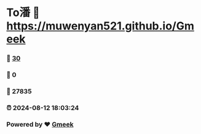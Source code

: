 # To潘 :link: https://muwenyan521.github.io/Gmeek 
### :page_facing_up: [30](https://muwenyan521.github.io/Gmeek/tag.html) 
### :speech_balloon: 0 
### :hibiscus: 27835 
### :alarm_clock: 2024-08-12 18:03:24 
### Powered by :heart: [Gmeek](https://github.com/Meekdai/Gmeek)
